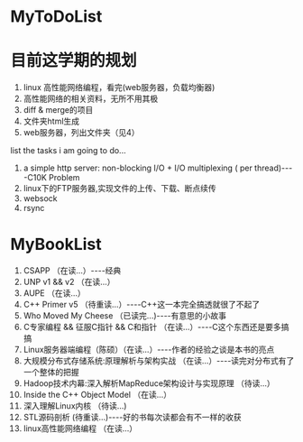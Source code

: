 MyToDoList
==========

目前这学期的规划
======
1. linux 高性能网络编程，看完(web服务器，负载均衡器)
2. 高性能网络的相关资料，无所不用其极
3. diff & merge的项目
4. 文件夹html生成
5. web服务器，列出文件夹（见4）


list the tasks i am going to do...

1. a simple http server: non-blocking I/O + I/O multiplexing ( per thread)----C10K Problem
2. linux下的FTP服务器,实现文件的上传、下载、断点续传
3. websock
4. rsync



MyBookList
==========
1. CSAPP （在读...）----经典
2. UNP v1 && v2 （在读...）
3. AUPE （在读...）
4. C++ Primer v5 （待重读...）----C++这一本完全搞透就很了不起了
5. Who Moved My Cheese （已读完...)----有意思的小故事
6. C专家编程 && 征服C指针 && C和指针 （在读...）----C这个东西还是要多搞搞
7. Linux服务器端编程（陈硕）（在读...）----作者的经验之谈是本书的亮点
8. 大规模分布式存储系统:原理解析与架构实战 （在读...）----读完对分布式有了一个整体的把握
9. Hadoop技术内幕:深入解析MapReduce架构设计与实现原理  （待读...）
10. Inside the C++ Object Model （在读...）
11. 深入理解Linux内核 （待读...)
12. STL源码剖析 (待重读...)----好的书每次读都会有不一样的收获
13. linux高性能网络编程 （在读...）
